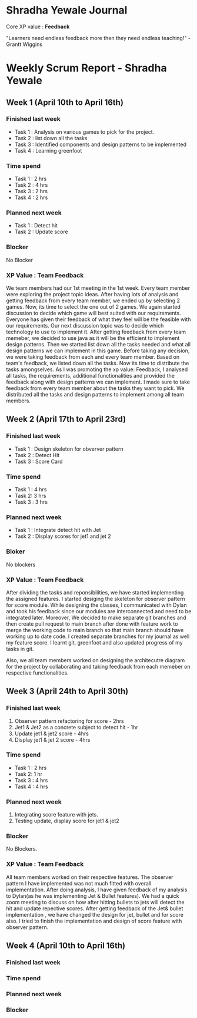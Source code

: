 # Shradha Yewale Journal 

Core XP value : **Feedback**

"Learners need endless feedback more then they need endless teaching!" - Grantt Wiggins

# Weekly Scrum Report - Shradha Yewale

## Week 1 (April 10th to April 16th)

### Finished last week
* Task 1 : Analysis on various games to pick for the project.
* Task 2 : list down all the tasks
* Task 3 : Identified components and design patterns to be implemented
* Task 4 : Learning greenfoot

### Time spend
* Task 1 : 2 hrs
* Task 2 : 4 hrs
* Task 3 : 2 hrs
* Task 4 : 2 hrs

### Planned next week
* Task 1 : Detect hit
* Task 2 : Update score

### Blocker
No Blocker

### XP Value : Team Feedback
We team members had our 1st meeting in the 1st week. Every team member were exploring the project topic ideas. After having lots of analysis and getting feedback from every team member, we ended up by selecting 2 games. Now, its time to select the one out of 2 games. We again started discussion to decide which game will best suited with our requirements. Everyone has given their feedback of what they feel will be the feasible with our requirements.
Our next discussion topic was to decide which technology to use to implement it. After getting feedback from every team memeber, we decided to use java as it will be the efficient to implement design patterns. 
Then we started list down all the tasks needed and what all design patterns we can implement in this game. Before taking any decision, we were taking feedback from each and every team member. 
Based on team's feedback, we listed down all the tasks. Now its time to distribute the tasks amongselves. As I was promoting the xp value: Feedback, I analysed all tasks, the requirements, additional functionalities and provided the feedback along with design patterns we can implement. I made sure to take feedback from every team member about the tasks they want to pick. We distributed all the tasks and design patterns to implement among all team members.


## Week 2 (April 17th to April 23rd)

### Finished last week
* Task 1 : Design skeleton for obverver pattern
* Task 2 : Detect Hit
* Task 3 : Score Card


### Time spend
* Task 1 : 4 hrs
* Task 2: 3 hrs
* Task 3 : 3 hrs

### Planned next week
* Task 1 : Integrate detect hit with Jet
* Task 2 : Display scores for jet1 and jet 2

### Bloker
No blockers

### XP Value : Team Feedback
After dividing the tasks and reponsibilities, we have started implementing the assigned features. I started desiging the skeleton for observer pattern for score module. While designing the classes, I communicated with Dylan and took his feedback since our modules are interconnected and need to be integrated later. Moreover, We decided to make separate git branches and then create pull request to main branch after done with feature work to merge the working code to main branch so that main branch should have working up to date code. I created separate branches for my journal as well my feature score. I learnt git, greenfoot and also updated progress of my tasks in git.

Also, we all team members worked on designing the architecutre diagram for the project by collaborating and taking feedback from each memeber on respective functionalities.

## Week 3 (April 24th to April 30th)

### Finished last week
1. Observer pattern refactoring for score - 2hrs
2. Jet1 & Jet2 as a concrete subject to detect hit - 1hr
3. Update jet1 & jet2 score - 4hrs
4. Display jet1 & jet 2 score - 4hrs

### Time spend
* Task 1 : 2 hrs
* Task 2: 1 hr
* Task 3 : 4 hrs
* Task 4 : 4 hrs


### Planned next week
1. Integrating score feature with jets.
2. Testing update, display score for jet1 & jet2

### Blocker
No Blockers.

### XP Value : Team Feedback
All team members worked on their respective features. The observer pattern I have implemented was not much fitted with overall implementation. After doing analysis, I have given feedback of my analysis to Dylan(as he was implementing Jet & Bullet features). We had a quick zoom meeting to discuss on how after hitting bullets to jets will detect the hit and update repective scores. After getting feedback of the Jet& bullet implementation , we have changed the design for jet, bullet and for score also. I tried to finish the implementation and design of score feature with observer pattern.

## Week 4 (April 10th to April 16th)

### Finished last week


### Time spend


### Planned next week

### Blocker


